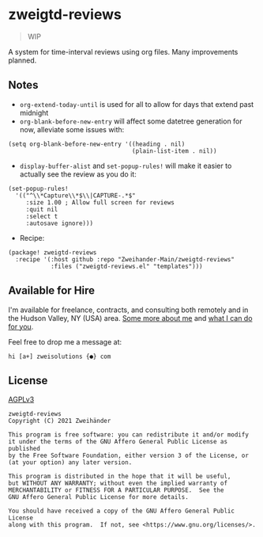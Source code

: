 # zweigtd-reviews

> WIP

A system for time-interval reviews using org files. Many improvements planned.

## Notes

- `org-extend-today-until` is used for all to allow for days that extend past midnight
- `org-blank-before-new-entry` will affect some datetree generation for now, alleviate some issues with:
``` emacs-lisp
(setq org-blank-before-new-entry '((heading . nil)
                                   (plain-list-item . nil))
```
- `display-buffer-alist` and `set-popup-rules!` will make it easier to actually see the review as you do it: 
``` emacs-lisp
(set-popup-rules!
  '(("^\\*Capture\\*$\\|CAPTURE-.*$"
     :size 1.00 ; Allow full screen for reviews
     :quit nil
     :select t
     :autosave ignore)))
```
- Recipe:
``` emacs-lisp
(package! zweigtd-reviews
  :recipe '(:host github :repo "Zweihander-Main/zweigtd-reviews"
            :files ("zweigtd-reviews.el" "templates")))
```


## Available for Hire

I'm available for freelance, contracts, and consulting both remotely and in the Hudson Valley, NY (USA) area. [Some more about me](https://www.zweisolutions.com/about.html) and [what I can do for you](https://www.zweisolutions.com/services.html).

Feel free to drop me a message at:

```
hi [a+] zweisolutions {●} com
```

## License

[AGPLv3](./LICENSE)

    zweigtd-reviews
    Copyright (C) 2021 Zweihänder

    This program is free software: you can redistribute it and/or modify
    it under the terms of the GNU Affero General Public License as published
    by the Free Software Foundation, either version 3 of the License, or
    (at your option) any later version.

    This program is distributed in the hope that it will be useful,
    but WITHOUT ANY WARRANTY; without even the implied warranty of
    MERCHANTABILITY or FITNESS FOR A PARTICULAR PURPOSE.  See the
    GNU Affero General Public License for more details.

    You should have received a copy of the GNU Affero General Public License
    along with this program.  If not, see <https://www.gnu.org/licenses/>.
